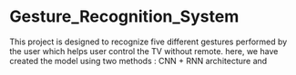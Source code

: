 # Gesture_Recognition_System
This project is designed to recognize five different gestures performed by the user which helps user control the TV without remote.  here, we have created the model using two methods : CNN + RNN architecture and 
